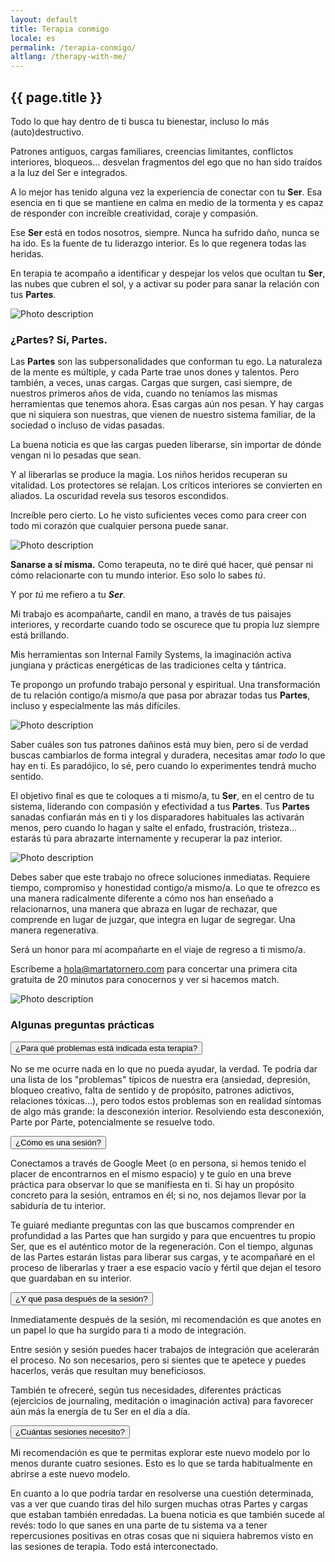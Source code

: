 ```yaml
---
layout: default
title: Terapia conmigo
locale: es
permalink: /terapia-conmigo/
altlang: /therapy-with-me/
---
```


## {{ page.title }}

Todo lo que hay dentro de ti busca tu bienestar, incluso lo más (auto)destructivo.

Patrones antiguos, cargas familiares, creencias limitantes, conflictos interiores, bloqueos… desvelan fragmentos del ego que no han sido traídos a la luz del Ser e integrados.

A lo mejor has tenido alguna vez la experiencia de conectar con tu **Ser**. Esa esencia en ti que se mantiene en calma en medio de la tormenta y es capaz de responder con increíble creatividad, coraje y compasión.

Ese **Ser** está en todos nosotros, siempre. Nunca ha sufrido daño, nunca se ha ido. Es la fuente de tu liderazgo interior. Es lo que regenera todas las heridas.

En terapia te acompaño a identificar y despejar los velos que ocultan tu **Ser**, las nubes que cubren el sol, y a activar su poder para sanar la relación con tus **Partes**.

![Photo description](/assets/images/your-photo-1.jpg)

### ¿Partes? Sí, Partes.

Las **Partes** son las subpersonalidades que conforman tu ego. La naturaleza de la mente es múltiple, y cada Parte trae unos dones y talentos. Pero también, a veces, unas cargas. Cargas que surgen, casi siempre, de nuestros primeros años de vida, cuando no teníamos las mismas herramientas que tenemos ahora. Esas cargas aún nos pesan. Y hay cargas que ni siquiera son nuestras, que vienen de nuestro sistema familiar, de la sociedad o incluso de vidas pasadas.

La buena noticia es que las cargas pueden liberarse, sin importar de dónde vengan ni lo pesadas que sean.

Y al liberarlas se produce la magia. Los niños heridos recuperan su vitalidad. Los protectores se relajan. Los críticos interiores se convierten en aliados. La oscuridad revela sus tesoros escondidos.

Increíble pero cierto. Lo he visto suficientes veces como para creer con todo mi corazón que cualquier persona puede sanar.

![Photo description](/assets/images/your-photo-2.jpg)

**Sanarse a sí misma.** Como terapeuta, no te diré qué hacer, qué pensar ni cómo relacionarte con tu mundo interior. Eso solo lo sabes *tú*.

Y por *tú* me refiero a tu ***Ser***.

Mi trabajo es acompañarte, candil en mano, a través de tus paisajes interiores, y recordarte cuando todo se oscurece que tu propia luz siempre está brillando.

Mis herramientas son Internal Family Systems, la imaginación activa jungiana y prácticas energéticas de las tradiciones celta y tántrica.

Te propongo un profundo trabajo personal y espiritual. Una transformación de tu relación contigo/a mismo/a que pasa por abrazar todas tus **Partes**, incluso y especialmente las más difíciles.

![Photo description](/assets/images/your-photo-3.jpg)

Saber cuáles son tus patrones dañinos está muy bien, pero si de verdad buscas cambiarlos de forma integral y duradera, necesitas amar *todo* lo que hay en ti. Es paradójico, lo sé, pero cuando lo experimentes tendrá mucho sentido.

El objetivo final es que te coloques a ti mismo/a, tu **Ser**, en el centro de tu sistema, liderando con compasión y efectividad a tus **Partes**. Tus **Partes** sanadas confiarán más en ti y los disparadores habituales las activarán menos, pero cuando lo hagan y salte el enfado, frustración, tristeza… estarás tú para abrazarte internamente y recuperar la paz interior.

![Photo description](/assets/images/your-photo-4.jpg)

Debes saber que este trabajo no ofrece soluciones inmediatas. Requiere tiempo, compromiso y honestidad contigo/a mismo/a. Lo que te ofrezco es una manera radicalmente diferente a cómo nos han enseñado a relacionarnos, una manera que abraza en lugar de rechazar, que comprende en lugar de juzgar, que integra en lugar de segregar. Una manera regenerativa.

Será un honor para mí acompañarte en el viaje de regreso a ti mismo/a.

Escríbeme a [hola@martatornero.com](mailto:hola@martatornero.com) para concertar una primera cita gratuita de 20 minutos para conocernos y ver si hacemos match.

![Photo description](/assets/images/your-photo-5.jpg)

### Algunas preguntas prácticas

<div class="acordeon-container">
  <div class="acordeon-item">
    <button class="acordeon-question">¿Para qué problemas está indicada esta terapia?</button>
    <div class="acordeon-answer">
      <p>No se me ocurre nada en lo que no pueda ayudar, la verdad. Te podría dar una lista de los "problemas" típicos de nuestra era (ansiedad, depresión, bloqueo creativo, falta de sentido y de propósito, patrones adictivos, relaciones tóxicas…), pero todos estos problemas son en realidad síntomas de algo más grande: la desconexión interior. Resolviendo esta desconexión, Parte por Parte, potencialmente se resuelve todo.</p>
    </div>
  </div>

  <div class="acordeon-item">
    <button class="acordeon-question">¿Cómo es una sesión?</button>
    <div class="acordeon-answer">
      <p>Conectamos a través de Google Meet (o en persona, si hemos tenido el placer de encontrarnos en el mismo espacio) y te guío en una breve práctica para observar lo que se manifiesta en ti. Si hay un propósito concreto para la sesión, entramos en él; si no, nos dejamos llevar por la sabiduría de tu interior.</p>
      <p>Te guiaré mediante preguntas con las que buscamos comprender en profundidad a las Partes que han surgido y para que encuentres tu propio Ser, que es el auténtico motor de la regeneración. Con el tiempo, algunas de las Partes estarán listas para liberar sus cargas, y te acompañaré en el proceso de liberarlas y traer a ese espacio vacío y fértil que dejan el tesoro que guardaban en su interior.</p>
    </div>
  </div>

  <div class="acordeon-item">
    <button class="acordeon-question">¿Y qué pasa después de la sesión?</button>
    <div class="acordeon-answer">
      <p>Inmediatamente después de la sesión, mi recomendación es que anotes en un papel lo que ha surgido para ti a modo de integración.</p>
      <p>Entre sesión y sesión puedes hacer trabajos de integración que acelerarán el proceso. No son necesarios, pero si sientes que te apetece y puedes hacerlos, verás que resultan muy beneficiosos.</p>
      <p>También te ofreceré, según tus necesidades, diferentes prácticas (ejercicios de journaling, meditación o imaginación activa) para favorecer aún más la energía de tu Ser en el día a día.</p>
    </div>
  </div>

  <div class="acordeon-item">
    <button class="acordeon-question">¿Cuántas sesiones necesito?</button>
    <div class="acordeon-answer">
      <p>Mi recomendación es que te permitas explorar este nuevo modelo por lo menos durante cuatro sesiones. Esto es lo que se tarda habitualmente en abrirse a este nuevo modelo.</p>
      <p>En cuanto a lo que podría tardar en resolverse una cuestión determinada, vas a ver que cuando tiras del hilo surgen muchas otras Partes y cargas que estaban también enredadas. La buena noticia es que también sucede al revés: todo lo que sanes en una parte de tu sistema va a tener repercusiones positivas en otras cosas que ni siquiera habremos visto en las sesiones de terapia. Todo está interconectado.</p>
    </div>
  </div>
</div>

<!-- Para que funcione el acordeón -->
<script>
  document.addEventListener("DOMContentLoaded", function () {
    const questions = document.querySelectorAll(".acordeon-question");

    questions.forEach(button => {
      button.addEventListener("click", () => {
        const answer = button.nextElementSibling;
        const expanded = button.getAttribute("aria-expanded") === "true";

        button.setAttribute("aria-expanded", !expanded);
        answer.style.maxHeight = !expanded ? answer.scrollHeight + "px" : null;
      });
    });
  });
</script>
